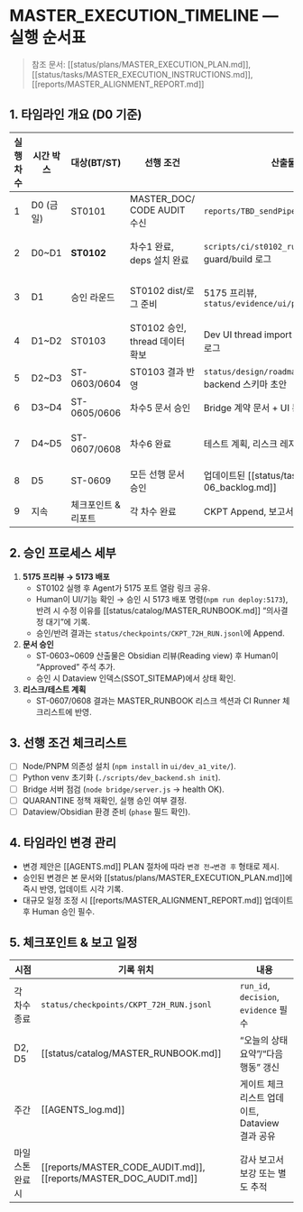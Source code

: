 # MASTER_EXECUTION_TIMELINE — 실행 순서표

> 참조 문서: [[status/plans/MASTER_EXECUTION_PLAN.md]], [[status/tasks/MASTER_EXECUTION_INSTRUCTIONS.md]], [[reports/MASTER_ALIGNMENT_REPORT.md]]

## 1. 타임라인 개요 (D0 기준)

| 실행 차수 | 시간 박스 | 대상(BT/ST)         | 선행 조건                       | 산출물                                                    | 승인/검증                       |
| --------- | --------- | ------------------- | ------------------------------- | --------------------------------------------------------- | ------------------------------- |
| 1         | D0 (금일) | ST0101              | MASTER_DOC/ CODE AUDIT 수신     | `reports/TBD_sendPipeline_audit.md`                       | Agent 자가 검토                 |
| 2         | D0~D1     | **ST0102**          | 차수1 완료, deps 설치 완료      | `scripts/ci/st0102_runner.sh`, guard/build 로그           | Agent 실행 → 5175 프리뷰 요청   |
| 3         | D1        | 승인 라운드         | ST0102 dist/로그 준비           | 5175 프리뷰, `status/evidence/ui/preview_*.png`           | Human 승인 → 5173 배포 지시     |
| 4         | D1~D2     | ST0103              | ST0102 승인, thread 데이터 확보 | Dev UI thread import 기능, evidence 로그                  | Agent 실행, lint/test 통과      |
| 5         | D2~D3     | ST-0603/0604        | ST0103 결과 반영                | `status/design/roadmap_BT07_BT10.md`, backend 스키마 초안 | Human 리뷰 후 문서 승인         |
| 6         | D3~D4     | ST-0605/0606        | 차수5 문서 승인                 | Bridge 계약 문서 + UI 통합 초안                           | Agent/Human 공동 리뷰           |
| 7         | D4~D5     | ST-0607/0608        | 차수6 완료                      | 테스트 계획, 리스크 레지스터                              | Human 승인, RUNBOOK 리스크 갱신 |
| 8         | D5        | ST-0609             | 모든 선행 문서 승인             | 업데이트된 [[status/tasks/BT-06_backlog.md]]              | Agent 정리 → Human 확인         |
| 9         | 지속      | 체크포인트 & 리포트 | 각 차수 완료                    | CKPT Append, 보고서 업데이트                              | Agent 작성, Human 서명          |

## 2. 승인 프로세스 세부

1. **5175 프리뷰 → 5173 배포**
   - ST0102 실행 후 Agent가 5175 포트 열람 링크 공유.
   - Human이 UI/기능 확인 → 승인 시 5173 배포 명령(`npm run deploy:5173`), 반려 시 수정 이유를 [[status/catalog/MASTER_RUNBOOK.md]] “의사결정 대기”에 기록.
   - 승인/반려 결과는 `status/checkpoints/CKPT_72H_RUN.jsonl`에 Append.
2. **문서 승인**
   - ST-0603~0609 산출물은 Obsidian 리뷰(Reading view) 후 Human이 “Approved” 주석 추가.
   - 승인 시 Dataview 인덱스(SSOT_SITEMAP)에서 상태 확인.
3. **리스크/테스트 계획**
   - ST-0607/0608 결과는 MASTER_RUNBOOK 리스크 섹션과 CI Runner 체크리스트에 반영.

## 3. 선행 조건 체크리스트

- [ ] Node/PNPM 의존성 설치 (`npm install` in `ui/dev_a1_vite/`).
- [ ] Python venv 초기화 (`./scripts/dev_backend.sh init`).
- [ ] Bridge 서버 점검 (`node bridge/server.js` → health OK).
- [ ] QUARANTINE 정책 재확인, 실행 승인 여부 결정.
- [ ] Dataview/Obsidian 환경 준비 (`phase` 필드 확인).

## 4. 타임라인 변경 관리

- 변경 제안은 [[AGENTS.md]] PLAN 절차에 따라 `변경 전→변경 후` 형태로 제시.
- 승인된 변경은 본 문서와 [[status/plans/MASTER_EXECUTION_PLAN.md]]에 즉시 반영, 업데이트 시각 기록.
- 대규모 일정 조정 시 [[reports/MASTER_ALIGNMENT_REPORT.md]] 업데이트 후 Human 승인 필수.

## 5. 체크포인트 & 보고 일정

| 시점             | 기록 위치                                                         | 내용                                           |
| ---------------- | ----------------------------------------------------------------- | ---------------------------------------------- |
| 각 차수 종료     | `status/checkpoints/CKPT_72H_RUN.jsonl`                           | `run_id`, `decision`, `evidence` 필수          |
| D2, D5           | [[status/catalog/MASTER_RUNBOOK.md]]                              | “오늘의 상태 요약”/“다음 행동” 갱신            |
| 주간             | [[AGENTS_log.md]]                                                 | 게이트 체크리스트 업데이트, Dataview 결과 공유 |
| 마일스톤 완료 시 | [[reports/MASTER_CODE_AUDIT.md]], [[reports/MASTER_DOC_AUDIT.md]] | 감사 보고서 보강 또는 별도 추적                |
